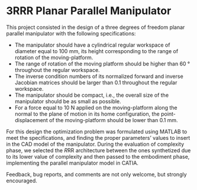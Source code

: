 # 3RRR Planar Parallel Manipulator
This project consisted in the design of a three degrees of freedom planar parallel manipulator with the following specifications:

- The manipulator should have a cylindrical regular workspace of diameter equal to 100 mm, its height corresponding to the range of rotation of the moving-platform.
- The range of rotation of the moving platform should be higher than 60 ° throughout the regular workspace.
- The inverse condition numbers of its normalized forward and inverse Jacobian matrices should be larger than 0.1 throughout the regular workspace.
- The manipulator should be compact, i.e., the overall size of the manipulator should be as small as possible.
- For a force equal to 10 N applied on the moving-platform along the normal to the plane of motion in its home configuration, the point-displacement of the moving-platform should be lower than 0.1 mm.

For this design the optimization problem was formulated using MATLAB to meet the specifications, and finding the proper parameters’ values to insert in the CAD model of the manipulator. During the evaluation of complexity phase, we selected the *R*RR architecture between the ones synthetized due to its lower value of complexity and then passed to the embodiment phase, implementing the parallel manipulator model in CATIA.

Feedback, bug reports, and comments are not only welcome, but strongly encouraged.
